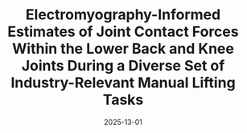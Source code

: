 ---
title: "Electromyography-Informed Estimates of Joint Contact Forces Within the Lower Back and Knee Joints During a Diverse Set of Industry-Relevant Manual Lifting Tasks"
collection: publications
permalink: /publication/emg
date: 2025-13-01
venue: 'Journal of Applied Biomechanics'
link: https://doi.org/10.1123/jab.2023-0292
citation: 'Davenport, F. R., Leestma, J. K., Staten, A., Bhakta, K., Fernandez, J., Mazumdar, A., Young, A. J., & Sawicki, G. S. (2025). Electromyography-Informed Estimates of Joint Contact Forces Within the Lower Back and Knee Joints During a Diverse Set of Industry-Relevant Manual Lifting Tasks. Journal of Applied Biomechanics. Retrieved from https://doi.org/10.1123/jab.2023-0292'
---
